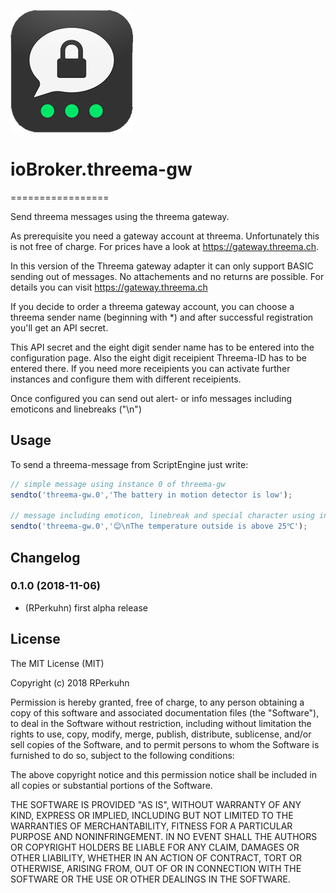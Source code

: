 ![Logo](admin/threema-gw-whitebg.png)
# ioBroker.threema-gw
=================

Send threema messages using the threema gateway.

As prerequisite you need a gateway account at threema. Unfortunately this is not free of charge. 
For prices have a look at https://gateway.threema.ch.

In this version of the Threema gateway adapter it can only support BASIC sending out of messages. No attachements and no returns are possible. For details you can visit https://gateway.threema.ch

If you decide to order a threema gateway account, you can choose a threema sender name (beginning with *) and after successful registration you'll get an API secret.

This API secret and the eight digit sender name has to be entered into the configuration page.
Also the eight digit receipient Threema-ID has to be entered there.
If you need more receipients you can activate further instances and configure them with different receipients.

Once configured you can send out alert- or info messages including emoticons and linebreaks ("\n")

## Usage

To send a threema-message from ScriptEngine just write:

```javascript
// simple message using instance 0 of threema-gw
sendto('threema-gw.0','The battery in motion detector is low');

// message including emoticon, linebreak and special character using instance 0 of threema-gw
sendto('threema-gw.0','😊\nThe temperature outside is above 25℃');

```

## Changelog

### 0.1.0 (2018-11-06)
* (RPerkuhn) first alpha release

## License

The MIT License (MIT)

Copyright (c) 2018 RPerkuhn

Permission is hereby granted, free of charge, to any person obtaining a copy
of this software and associated documentation files (the "Software"), to deal
in the Software without restriction, including without limitation the rights
to use, copy, modify, merge, publish, distribute, sublicense, and/or sell
copies of the Software, and to permit persons to whom the Software is
furnished to do so, subject to the following conditions:

The above copyright notice and this permission notice shall be included in
all copies or substantial portions of the Software.

THE SOFTWARE IS PROVIDED "AS IS", WITHOUT WARRANTY OF ANY KIND, EXPRESS OR
IMPLIED, INCLUDING BUT NOT LIMITED TO THE WARRANTIES OF MERCHANTABILITY,
FITNESS FOR A PARTICULAR PURPOSE AND NONINFRINGEMENT. IN NO EVENT SHALL THE
AUTHORS OR COPYRIGHT HOLDERS BE LIABLE FOR ANY CLAIM, DAMAGES OR OTHER
LIABILITY, WHETHER IN AN ACTION OF CONTRACT, TORT OR OTHERWISE, ARISING FROM,
OUT OF OR IN CONNECTION WITH THE SOFTWARE OR THE USE OR OTHER DEALINGS IN
THE SOFTWARE.
